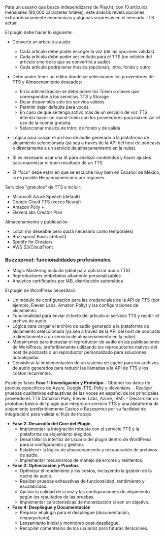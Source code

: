 Para un usuario que busca independizarse de Play.ht, con 10 artículos mensuales (80,000 caracteres totales), este análisis revela opciones extraordinariamente económicas y algunas sorpresas en el mercado TTS actual.

El plugin debe hacer lo siguiente:
+ Convertir un artículo a audio
  - Cada artículo debe poder escoger la voz (de las opciones válidas)
  - Cada artículo debe poder ser editado para el TTS (no edición del artículo sino de lo que se convertirá a audio)
  - Cada artículo podrá tener música (opcional), intro, fondo y outro

+ Debe poder tener un editor donde se seleccionen los proveedores de TTS y Almacenamiento deseados:
  - En la administración se debe poner los Token o claves que correspondan a los servicios TTS y Storage
  - Dejar disponibles solo los serivios válidos
  - Permitir dejar defaults para voces. 
  - En caso de que se tenga activo más de un servicio de voz TTS intentar hacer un round-robin con los proveedores para maximizar el uso de la cuenta gratuita.
  - Seleccionar música de Intro, de fondo y de salida

- Lógica para cargar el archivo de audio generado a la plataforma de alojamiento seleccionada (ya sea a través de la API del host de podcasts o directamente a un servicio de almacenamiento en la nube).

- Si es necesario usar una IA para analizar contenidos y hacer ajustes para maximizar el buen resultado de un TTS

- El "foco" debe estar en que se escuche muy bien en Español de México, si es posible Hispanoamericano por regiones.

Servicios "gratuitos" de TTS a incluir:
+ Microsoft Azure Speech (default)
+ Google Cloud TTS (voces Neural)
+ Amazon Polly +  
+ ElevenLabs Creator Plan  

Almacenamiento y publicación:
+ Local (no deseable pero quizá necesario como temporales)
+ Buzzsprout Basic (default)
+ Spotify for Creators 
+ AWS S3/CloudFront

### Buzzsprout: funcionalidades profesionales

- Magic Mastering incluido (ideal para optimizar audio TTS)
- Reproductores embebidos altamente personalizables
- Analytics certificados por IAB, distribución automática


El plugin de WordPress necesitará:

- Un módulo de configuración para las credenciales de la API de TTS (por ejemplo, Eleven Labs, Amazon Polly) y las configuraciones de alojamiento.
- Funcionalidad para enviar el texto del artículo al servicio TTS y recibir el archivo de audio.
- Lógica para cargar el archivo de audio generado a la plataforma de alojamiento seleccionada (ya sea a través de la API del host de podcasts o directamente a un servicio de almacenamiento en la nube).
- Mecanismos para incrustar el reproductor de audio en las publicaciones de WordPress, preferiblemente utilizando los reproductores nativos del host de podcasts o un reproductor personalizado para soluciones autoalojadas.
- Considerar la implementación de un sistema de caché para los archivos de audio generados para reducir las llamadas a la API de TTS y los costos recurrentes.


Posibles fases
**Fase 1: Investigación y Prototipo**
    - Obtener los datos de precios específicos de Azure, Google-TTS, Polly y elevenlabs.
    - Realizar pruebas cualitativas exhaustivas de las voces en español de los principales proveedores TTS (Amazon Polly, Eleven Labs, Azure, IBM).
    - Desarrollar un prototipo básico del plugin que integre un servicio TTS y una plataforma de alojamiento (preferiblemente Castos o Buzzsprout por su facilidad de integración) para validar el flujo de trabajo.
- **Fase 2: Desarrollo del Core del Plugin**
    - Implementar la integración robusta con el servicio TTS y la plataforma de alojamiento elegidos.
    - Desarrollar la interfaz de usuario del plugin dentro de WordPress para la configuración y gestión.
    - Establecer la lógica de almacenamiento y recuperación de archivos de audio.
    - Implementar mecanismos de manejo de errores y reintentos.
- **Fase 3: Optimización y Pruebas**
    - Optimizar el rendimiento y los costos, incluyendo la gestión de la caché de audio.
    - Realizar pruebas exhaustivas de funcionalidad, rendimiento y escalabilidad.
    - Ajustar la calidad de la voz y las configuraciones de alojamiento según los resultados de las pruebas.
    - Implementar características de monetización si son un objetivo.
- **Fase 4: Despliegue y Documentación**
    - Preparar el plugin para el despliegue (documentación, empaquetado).
    - Lanzamiento inicial y monitoreo post-despliegue.
    - Recopilar comentarios de los usuarios para futuras iteraciones.